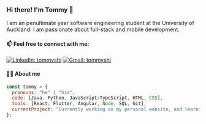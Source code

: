### Hi there! I'm Tommy 👋

I am an penultimate year software engineering student at the University of Auckland. I am passionate about full-stack and mobile development.

#### 📫 Feel free to connect with me:

[![Linkedin: tommyshi](https://img.shields.io/badge/linkedin-%230077B5.svg?&style=for-the-badge&logo=linkedin&logoColor=white"&link=https://www.linkedin.com/in/tommy-shi-ba6a79121/)](https://www.linkedin.com/in/tommy-shi-ba6a79121/) [![Gmail: tommyshi](https://img.shields.io/badge/gmail-%23D14836.svg?&style=for-the-badge&logo=gmail&logoColor=white&link=mailto:tommyshi19991130@gmail.com)](mailto:tommyshi19991130@gmail.com)

#### 👨🏻 About me

```javascript
const tommy = {
  pronouns: "he" | "him",
  code: [Java, Python, JavaScript/TypeScript, HTML, CSS],
  tools: [React, Flutter, Angular, Node, SQL, Git],
  currentProject: "Currently working on my personal website, and learning cross-platform mobile development in Flutter",
};
```
